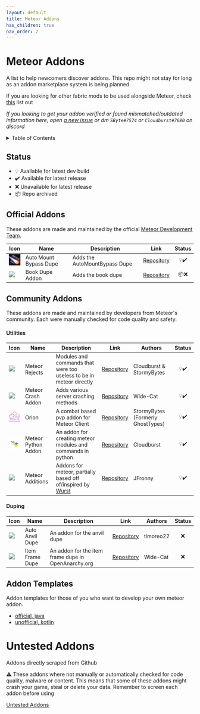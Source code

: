 ```yaml
---
layout: default
title: Meteor Addons
has_children: true
nav_order: 2
---
```


# Meteor Addons

A list to help newcomers discover addons.
This repo might not stay for long as an addon marketplace system is being planned.

If you are looking for other fabric mods to be used alongside Meteor, check [this](/MeteorAdditionals.md) list out

*If you looking to get your addon verified or found mismatched/outdated information here, open [a new issue](https://github.com/AntiCope/anticope.ml/issues/new/choose) or dm `SByte#7574` or `Cloudburst#7680` on discord*

<!-- START doctoc generated TOC please keep comment here to allow auto update -->
<!-- DON'T EDIT THIS SECTION, INSTEAD RE-RUN doctoc TO UPDATE -->
<details>
<summary>Table of Contents</summary>

  - [Status](#status)
  - [Official Addons](#official-addons)
  - [Community Addons](#community-addons)
      - [Utilities](#utilities)
      - [Duping](#duping)
  - [Addon Templates](#addon-templates)
- [Untested Addons](#untested-addons)

</details>
<!-- END doctoc generated TOC please keep comment here to allow auto update -->

## Status
- 💡 Available for latest dev build
- ✔️ Available for latest release
- ❌ Unavailable for latest release
- 📦 Repo archived

## Official Addons

These addons are made and maintained by the official [Meteor Development Team](https://github.com/MeteorDevelopment).

| Icon | Name | Description | Link | Status |
| --- | ---- | ----------- | -------- | :---: |
|<img src="https://github.com/MeteorDevelopment/meteor-mbd-addon/blob/main/src/main/resources/assets/mbd/icon.png?raw=true" width="32px">| Auto Mount Bypass Dupe | Adds the AutoMountBypass Dupe | [Repository](https://github.com/MeteorDevelopment/meteor-mbd-addon) | 💡✔️ |
|<img src="https://github.com/MeteorDevelopment/meteor-book-dupe-addon/blob/main/src/main/resources/assets/bookdupe/icon.png?raw=true" width="32px">| Book Dupe Addon | Adds the book dupe | [Repository](https://github.com/MeteorDevelopment/meteor-book-dupe-addon) | 📦❌ |

## Community Addons

These addons are made and maintained by developers from Meteor's community.
Each were manually checked for code quality and safety.

#### Utilities
| Icon | Name | Description | Link | Authors | Status |
| --- | ---- | ----------- | ---- | ------- | :---: |
|<img src='https://github.com/AntiCope/meteor-rejects/blob/master/src/main/resources/assets/rejects/icon.png?raw=true' width="32px">| Meteor Rejects | Modules and commands that were too useless to be in meteor directly | [Repository](https://github.com/AntiCope/meteor-rejects) | Cloudburst & StormyBytes | 💡✔️ |
|<img src='https://github.com/Wide-Cat/meteor-crash-addon/blob/main/src/main/resources/assets/meteorcrashaddon/icon.png?raw=true' width="32px">| Meteor Crash Addon | Adds various server crashing methods | [Repository](https://github.com/Wide-Cat/meteor-crash-addon) | Wide-Cat | 💡✔️ |
|<img src='https://github.com/AntiCope/orion/raw/main/src/main/resources/assets/orion/icon.png?raw=true' width="32px">| Orion | A combat based pvp addon for Meteor Client | [Repository](https://github.com/AntiCope/orion) | StormyBytes (Formerly GhostTypes) | 💡✔️ |
|<img src='https://github.com/AntiCope/meteor-python-addon/blob/main/src/main/resources/assets/pythonaddon/icon.png?raw=true' width="32px">| Meteor Python Addon | An addon for creating meteor modules and commands in python | [Repository](https://github.com/AntiCope/meteor-python-addon) | Cloudburst | 💡✔️ |
|<img src='https://github.com/AntiCope/meteor-lists/raw/master/resources/unknown_icon.png?raw=true' width="32px">| Meteor Additions | Addons for meteor, partially based off of/inspired by [Wurst](https://github.com/Wurst-Imperium/Wurst7) | [Repository](https://github.com/JFronny/MeteorAdditions) | JFronny | 💡✔️ |

#### Duping
| Icon | Name | Description | Link | Authors | Status |
| --- | ---- | ----------- | ---- | ------- | :-------: |
|<img src='https://github.com/timoreo22/auto-anvil-dupe/blob/main/src/main/resources/assets/autodupe/icon.png?raw=true' width="32px">| Auto Anvil Dupe | An addon for the anvil dupe | [Repository](https://github.com/timoreo22/auto-anvil-dupe) | timoreo22 | ❌ |
|<img src='https://github.com/Wide-Cat/item-frame-dupe-addon/blob/main/src/main/resources/assets/template/icon.png?raw=true' width="32px">| Item Frame Dupe | An addon for the item frame dupe in OpenAnarchy.org | [Repository](https://github.com/Wide-Cat/item-frame-dupe-addon) | Wide-Cat | ❌ |

## Addon Templates

Addon templates for those of you who want to develop your own meteor addon.

- [official, java](https://github.com/MeteorDevelopment/meteor-addon-template)
- [unofficial, kotlin](https://github.com/ChaotenHG/meteor-kotlin-addon-template)


# Untested Addons
Addons directly scraped from Github

<div class="text-yellow-200">
⚠ These addons where not manually or automatically checked for code quality, malware or content. This means that some of these addons might crash your game, steal or delete your data. Remember to screen each addon before using
</div>

[Untested Addons](addons/UnverifiedAddons.md)
